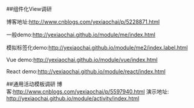 
##组件化View调研

博客地址:http://www.cnblogs.com/yexiaochai/p/5228871.html

一般demo:http://yexiaochai.github.io/module/me/index.html

模拟标签化demo:http://yexiaochai.github.io/module/me2/index.label.html

Vue demo:http://yexiaochai.github.io/module/vue/index.html

React demo:http://yexiaochai.github.io/module/react/index.html

##通用活动模板调研
博客:http://www.cnblogs.com/yexiaochai/p/5597940.html
演示地址: http://yexiaochai.github.io/module/activity/index.html